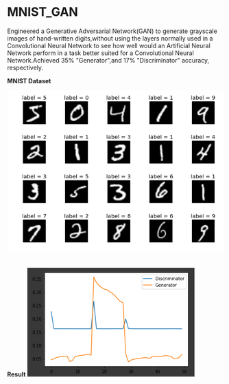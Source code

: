 # MNIST_GAN

Engineered a Generative Adversarial Network(GAN) to generate grayscale images of hand-written digits,without using the layers normally used in a Convolutional Neural Network to see how well would an Artificial Neural Network perform in a task better suited for a Convolutional Neural Network.Achieved 35% "Generator",and 17% "Discriminator" accuracy, respectively.

<b>MNIST Dataset</b>

<img src="Resources/mnist_plot-800x600.png">
<br><br>

<b>Result</b>
<img src="Resources/MNST_GAN v1.0.png">

